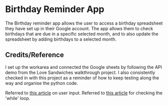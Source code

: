 # Birthday Reminder App

The Birthday reminder app allows the user to access a birthday spreadsheet they have set up in their Google account. The app allows them to check birthdays that are due in a specific selected month, and to also update the spreadsheet by adding birthdays to a selected month.

## Credits/Reference

I set up the workarea and connected the Google sheets by following the API demo from the Love Sandwiches walkthrough project. I also consistently checked in with this project as a reminder of how to keep testing along the way and organise the python code.

Referred to [this article](https://www.knowledgehut.com/blog/programming/user-input-in-python) on user input.
Referred to [this article](https://www.toolsqa.com/python/python-while-loop/) for checking the 'while' loop.
